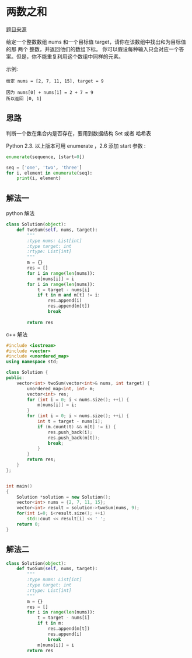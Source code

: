 # 两数之和

[题目来源](https://leetcode-cn.com/problems/two-sum/)

给定一个整数数组 nums 和一个目标值 target，请你在该数组中找出和为目标值的那 两个 整数，并返回他们的数组下标。
你可以假设每种输入只会对应一个答案。但是，你不能重复利用这个数组中同样的元素。

示例:

```
给定 nums = [2, 7, 11, 15], target = 9

因为 nums[0] + nums[1] = 2 + 7 = 9
所以返回 [0, 1]
```

## 思路

判断一个数在集合内是否存在，要用到数据结构 Set 或者 哈希表

Python 2.3. 以上版本可用 enumerate ，2.6 添加 start 参数 :

```python
enumerate(sequence, [start=0])
```

```python
seq = ['one', 'two', 'three']
for i, element in enumerate(seq):
    print(i, element)
```

## 解法一

python 解法


```python
class Solution(object):
    def twoSum(self, nums, target):
        """
        :type nums: List[int]
        :type target: int
        :rtype: List[int]
        """
        m = {}
        res = []
        for i in range(len(nums)):
            m[nums[i]] = i
        for i in range(len(nums)):
            t = target - nums[i]
            if t in m and m[t] != i:
                res.append(i)
                res.append(m[t])
                break
            
        return res


```

c++ 解法

```c++
#include <iostream>
#include <vector>
#include <unordered_map>
using namespace std;

class Solution {
public:
    vector<int> twoSum(vector<int>& nums, int target) {
        unordered_map<int, int> m;
        vector<int> res;
        for (int i = 0; i < nums.size(); ++i) {
            m[nums[i]] = i;
        }
        for (int i = 0; i < nums.size(); ++i) {
            int t = target - nums[i];
            if (m.count(t) && m[t] != i) {
                res.push_back(i);
                res.push_back(m[t]);
                break;
            }
        }
        return res;
    }
};


int main() 
{
    Solution *solution = new Solution();
    vector<int> nums = {2, 7, 11, 15};
    vector<int> result = solution->twoSum(nums, 9);
    for(int i=0; i<result.size(); ++i)
        std::cout << result[i] << ' ';
    return 0;
}
```

## 解法二

```python
class Solution(object):
    def twoSum(self, nums, target):
        """
        :type nums: List[int]
        :type target: int
        :rtype: List[int]
        """
        m = {}
        res = []
        for i in range(len(nums)):
            t = target - nums[i]
            if t in m:
                res.append(m[t])
                res.append(i)
                break
            m[nums[i]] = i
        return res
```
